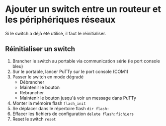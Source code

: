 # Ajouter un switch entre un routeur et les périphériques réseaux

Si le switch a déjà été utilisé, il faut le réinitialiser.

## Réinitialiser un switch

1. Brancher le switch au portable via communication série (le port console bleu)
2. Sur le portable, lancer PuTTy sur le port console (COM1)
3. Passer le switch en mode dégradé
   * Débrancher
   * Maintenir le bouton
   * Rebrancher
   * Maintenir le bouton jusqu'à voir un message dans PuTTy
4. Monter la mémoire flash `flash_init`
5. Se déplacer dans le répertoire flash `dir flash:`
6. Effacer les fichiers de configuration `delete flash:fichiers`
7. Reset le switch `reset`
